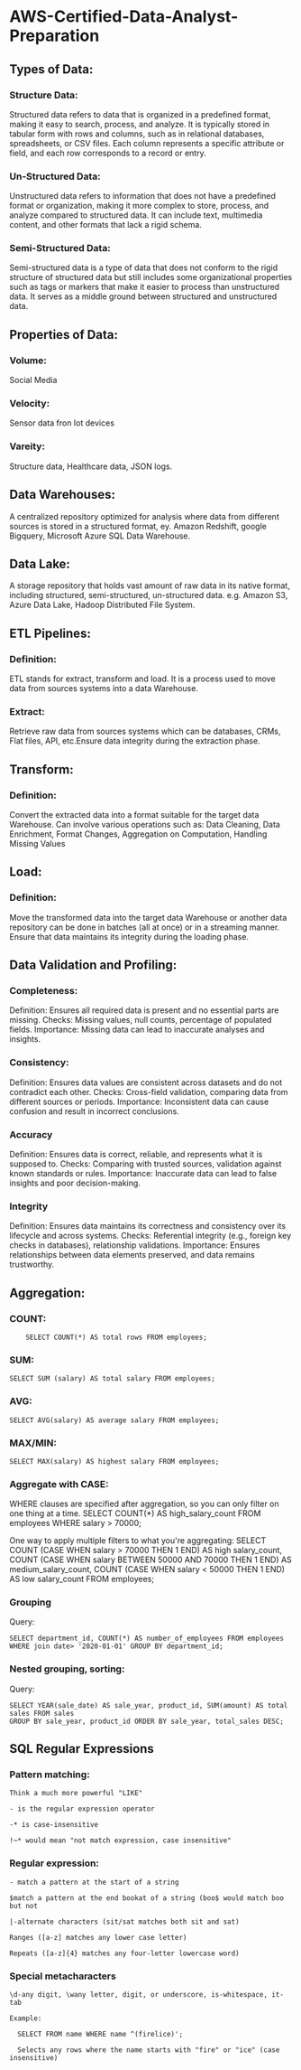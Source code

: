 # AWS-Certified-Data-Analyst-Preparation

## Types of Data:

  ### Structure Data:
  Structured data refers to data that is organized in a predefined format, making it easy to search, process, and analyze.
  It is typically stored in tabular form with rows and columns, such as in relational databases, spreadsheets, or CSV files.
  Each column represents a specific attribute or field, and each row corresponds to a record or entry.

  ### Un-Structured Data:
  Unstructured data refers to information that does not have a predefined format or organization, making it more complex
  to store, process, and analyze compared to structured data. It can include text, multimedia content, and other formats
  that lack a rigid schema.

  ### Semi-Structured Data:
  Semi-structured data is a type of data that does not conform to the rigid structure of structured data but still includes
  some organizational properties such as tags or markers that make it easier to process than unstructured data. It serves as
  a middle ground between structured and unstructured data.

## Properties of Data:
  ### Volume:
  Social Media
  ### Velocity:
  Sensor data fron Iot devices
  ### Vareity: 
  Structure data, Healthcare data, JSON logs.

## Data Warehouses:
A centralized repository optimized for analysis where data from different sources is stored in a structured format, ey. Amazon Redshift, 
google Bigquery, Microsoft Azure SQL Data Warehouse.

## Data Lake:
A storage repository that holds vast amount of raw data in its native format, including structured, semi-structured, un-structured data.
e.g. Amazon S3, Azure Data Lake, Hadoop Distributed File System.

## ETL Pipelines:
  ### Definition:
  ETL stands for extract, transform and load. It is a process used to move data from sources systems into a data Warehouse.
  ### Extract:
  Retrieve raw data from sources systems which can be databases, CRMs, Flat files, API, etc.Ensure data integrity during the extraction phase.

## Transform:
  ### Definition:
  Convert the extracted data into a format suitable for the target data Warehouse. Can involve various operations such as: Data Cleaning, Data Enrichment, Format Changes, Aggregation on Computation, Handling       Missing Values

## Load: 
  ### Definition:
  Move the transformed data into the target data Warehouse or another data repository can be done in batches (all at once) or in a streaming manner. Ensure that data maintains its integrity during the loading      phase.

## Data Validation and Profiling:
  ### Completeness:
  Definition: Ensures all required data is present and no essential parts are missing.
  Checks: Missing values, null counts, percentage of populated fields.
  Importance: Missing data can lead to inaccurate analyses and insights.

  ### Consistency:
  Definition: Ensures data values are consistent across datasets and do not contradict each other.
  Checks: Cross-field validation, comparing data from different sources or periods.
  Importance: Inconsistent data can cause confusion and result in incorrect conclusions.
  
  ### Accuracy
  Definition: Ensures data is correct, reliable, and represents what it is supposed to.
  Checks: Comparing with trusted sources, validation against known standards or rules.
  Importance: Inaccurate data can lead to false insights and poor decision-making.

  ### Integrity
  Definition: Ensures data maintains its correctness and consistency over its lifecycle and across systems.
  Checks: Referential integrity (e.g., foreign key checks in databases), relationship validations.
  Importance: Ensures relationships between data elements preserved, and data remains trustworthy.

## Aggregation:
  ### COUNT:
        SELECT COUNT(*) AS total rows FROM employees;
  ### SUM:
    SELECT SUM (salary) AS total salary FROM employees;
 ### AVG:
    SELECT AVG(salary) AS average salary FROM employees;
### MAX/MIN:
    SELECT MAX(salary) AS highest salary FROM employees;

### Aggregate with CASE:
  WHERE clauses are specified after aggregation, so you can only filter on one thing at a time.
    SELECT COUNT(*) AS high_salary_count FROM employees WHERE salary > 70000;
    
  One way to apply multiple filters to what you're aggregating:
    SELECT COUNT (CASE WHEN salary > 70000 THEN 1 END) AS high salary_count,
    COUNT (CASE WHEN salary BETWEEN 50000 AND 70000 THEN 1 END) AS medium_salary_count,
    COUNT (CASE WHEN salary < 50000 THEN 1 END) AS low salary_count FROM employees;

### Grouping

  Query:

    SELECT department_id, COUNT(*) AS number_of_employees FROM employees 
    WHERE join date> '2020-01-01' GROUP BY department_id;
    
### Nested grouping, sorting:

  Query:
  
    SELECT YEAR(sale_date) AS sale_year, product_id, SUM(amount) AS total sales FROM sales
    GROUP BY sale_year, product_id ORDER BY sale_year, total_sales DESC;

## SQL Regular Expressions

  ### Pattern matching:

    Think a much more powerful "LIKE"

    - is the regular expression operator

    -* is case-insensitive

    !~* would mean "not match expression, case insensitive"

  ### Regular expression:

    - match a pattern at the start of a string

    $match a pattern at the end bookat of a string (boo$ would match boo but not

    |-alternate characters (sit/sat matches both sit and sat)

    Ranges ([a-z] matches any lower case letter)

    Repeats ([a-z]{4} matches any four-letter lowercase word)

  ### Special metacharacters

    \d-any digit, \wany letter, digit, or underscore, is-whitespace, it-tab

    Example:

      SELECT FROM name WHERE name ^(firelice)';

      Selects any rows where the name starts with "fire" or "ice" (case insensitive)


  

